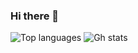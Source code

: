 ### Hi there 👋

![Top languages](https://github-readme-stats-eight-theta.vercel.app/api/top-langs/?username=Boucanier&layout=compact&langs_count=8&theme=dark)
![Gh stats](https://github-readme-stats-eight-theta.vercel.app/api?username=Boucanier&show_icons=true&&include_all_commits=true&count_private=true&theme=dark)

